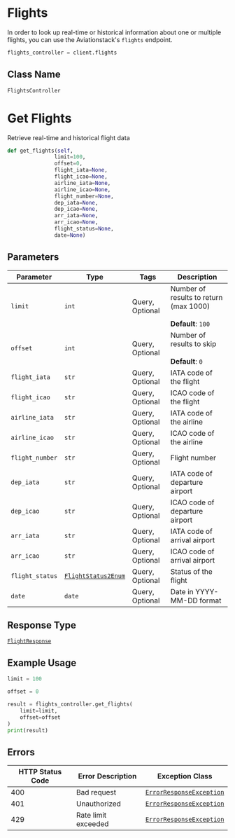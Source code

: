 # Flights

In order to look up real-time or historical information about one or multiple flights, you can use the Aviationstack's `flights` endpoint.

```python
flights_controller = client.flights
```

## Class Name

`FlightsController`


# Get Flights

Retrieve real-time and historical flight data

```python
def get_flights(self,
               limit=100,
               offset=0,
               flight_iata=None,
               flight_icao=None,
               airline_iata=None,
               airline_icao=None,
               flight_number=None,
               dep_iata=None,
               dep_icao=None,
               arr_iata=None,
               arr_icao=None,
               flight_status=None,
               date=None)
```

## Parameters

| Parameter | Type | Tags | Description |
|  --- | --- | --- | --- |
| `limit` | `int` | Query, Optional | Number of results to return (max 1000)<br><br>**Default**: `100` |
| `offset` | `int` | Query, Optional | Number of results to skip<br><br>**Default**: `0` |
| `flight_iata` | `str` | Query, Optional | IATA code of the flight |
| `flight_icao` | `str` | Query, Optional | ICAO code of the flight |
| `airline_iata` | `str` | Query, Optional | IATA code of the airline |
| `airline_icao` | `str` | Query, Optional | ICAO code of the airline |
| `flight_number` | `str` | Query, Optional | Flight number |
| `dep_iata` | `str` | Query, Optional | IATA code of departure airport |
| `dep_icao` | `str` | Query, Optional | ICAO code of departure airport |
| `arr_iata` | `str` | Query, Optional | IATA code of arrival airport |
| `arr_icao` | `str` | Query, Optional | ICAO code of arrival airport |
| `flight_status` | [`FlightStatus2Enum`](../../doc/models/flight-status-2-enum.md) | Query, Optional | Status of the flight |
| `date` | `date` | Query, Optional | Date in YYYY-MM-DD format |

## Response Type

[`FlightResponse`](../../doc/models/flight-response.md)

## Example Usage

```python
limit = 100

offset = 0

result = flights_controller.get_flights(
    limit=limit,
    offset=offset
)
print(result)
```

## Errors

| HTTP Status Code | Error Description | Exception Class |
|  --- | --- | --- |
| 400 | Bad request | [`ErrorResponseException`](../../doc/models/error-response-exception.md) |
| 401 | Unauthorized | [`ErrorResponseException`](../../doc/models/error-response-exception.md) |
| 429 | Rate limit exceeded | [`ErrorResponseException`](../../doc/models/error-response-exception.md) |


